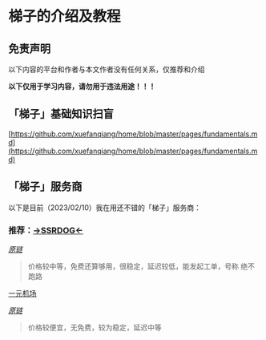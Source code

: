 # 梯子的介绍及教程

## 免责声明

以下内容的平台和作者与本文作者没有任何关系，仅推荐和介绍

**以下仅用于学习内容，请勿用于违法用途！！！**

## 「梯子」基础知识扫盲

[https://github.com/xuefanqiang/home/blob/master/pages/fundamentals.md](https://github.com/xuefanqiang/home/blob/master/pages/fundamentals.md)

## 「梯子」服务商

以下是目前（2023/02/10）我在用还不错的「梯子」服务商：

### 推荐：[**→SSRDOG←**](http://dd.ma/246IUVmO)

[*原链*](https://dog.ssrdog.com/#/register?code=T2ChrHbu)

> 价格较中等，免费还算够用，很稳定，延迟较低，能发起工单，号称 绝不跑路 

[一元机场](http://dd.ma/R4GyPGQZ)

[*原链*](https://xn--4gq62f52gdss.com/#/register?code=6rQoMBSy)

> 价格较便宜，无免费，较为稳定，延迟中等

<!--
https://going.91merry-1.top/

https://hashyun.top/
-->

<script src="https://giscus.app/client.js"
        data-repo="zkitefly/zkitefly.github.io"
        data-repo-id="R_kgDOHnuxMQ"
        data-category-id="DIC_kwDOHnuxMc4CR1BS"
        data-mapping="pathname"
        data-strict="1"
        data-reactions-enabled="1"
        data-emit-metadata="1"
        data-input-position="top"
        data-theme="preferred_color_scheme"
        data-lang="zh-CN"
        crossorigin="anonymous"
        async>
</script>
